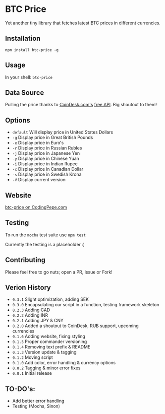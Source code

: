 BTC Price
=========

Yet another tiny library that fetches latest BTC prices in different currencies.

## Installation

  `npm install btc-price -g`

## Usage

  In your shell: `btc-price`

## Data Source

  Pulling the price thanks to [CoinDesk.com's](http://www.coindesk.com/) [free API](http://www.coindesk.com/api/). Big shoutout to them!

## Options

 - `default` Will display price in United States Dollars
 - `-g` Display price in Great British Pounds
 - `-e` Display price in Euro's
 - `-r` Display price in Russian Rubles
 - `-j` Display price in Japanese Yen
 - `-y` Display price in Chinese Yuan
 - `-i` Display price in Indian Rupee
 - `-c` Display price in Canadian Dollar
 - `-s` Display price in Swedish Krona
 - `-V` Display current version
  
## Website

[btc-price on CodingPepe.com](http://www.codingpepe.com/2017/02/10/created-my-first-node-js-module-for-displaying-bitcoin-price-in-your-terminal/)

## Testing

To run the `mocha` test suite use `npm test`

Currently the testing is a placeholder :)

## Contributing

  Please feel free to go nuts; open a PR, Issue or Fork!

## Verion History  

 - `0.3.1` Slight optimization, adding SEK
 - `0.3.0` Encapsulating our script in a function, testing framework skeleton
 - `0.2.3` Adding CAD
 - `0.2.2` Adding INR
 - `0.2.1` Adding JPY & CNY
 - `0.2.0` Added a shoutout to CoinDesk, RUB support, upcoming currencies
 - `0.1.6` Adding website, fixing styling
 - `0.1.5` Proper commander versioning
 - `0.1.4` Removing text prefix & README
 - `0.1.3` Version update & tagging
 - `0.1.2` Moving script
 - `0.1.0` Add color, error handling & currency options
 - `0.0.2` Tagging & minor error fixes
 - `0.0.1` Initial release

## TO-DO's:

 - Add better error handling
 - Testing (Mocha, Sinon)
